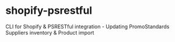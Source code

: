 # shopify-psrestful
CLI for Shopify &amp; PSRESTful integration - Updating PromoStandards Suppliers inventory &amp; Product import
